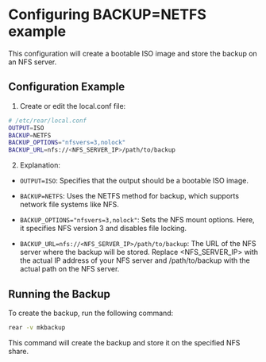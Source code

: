 # Configuring BACKUP=NETFS example

This configuration will create a bootable ISO image and store the backup on an NFS server.

## Configuration Example

1. Create or edit the local.conf file:

```bash
# /etc/rear/local.conf
OUTPUT=ISO
BACKUP=NETFS
BACKUP_OPTIONS="nfsvers=3,nolock"
BACKUP_URL=nfs://<NFS_SERVER_IP>/path/to/backup
```
2. Explanation:

* `OUTPUT=ISO`: Specifies that the output should be a bootable ISO image.

* `BACKUP=NETFS`: Uses the NETFS method for backup, which supports network file systems like NFS.

* `BACKUP_OPTIONS="nfsvers=3,nolock"`: Sets the NFS mount options. Here, it specifies NFS version 3 and disables file locking.

* `BACKUP_URL=nfs://<NFS_SERVER_IP>/path/to/backup`: The URL of the NFS server where the backup will be stored. Replace <NFS_SERVER_IP> with the actual IP address of your NFS server and /path/to/backup with the actual path on the NFS server.

## Running the Backup

To create the backup, run the following command:

```bash
rear -v mkbackup
```

This command will create the backup and store it on the specified NFS share.
